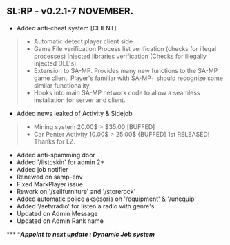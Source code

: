 ## SL:RP - v0.2.1-7 NOVEMBER. ##

- Added anti-cheat system [CLIENT]
> - Automatic detect player client side
> - Game File verification
> Process list verification (checks for illegal processes)
> Injected libraries verification (Checks for illegally injected DLL's)
> - Extension to SA-MP. Provides many new functions to the SA-MP game client. Player's familiar with SA-MP+ should recognize some similar functionality.
> - Hooks into main SA-MP network code to allow a seamless installation for server and client.
- Added news leaked of Activity & Sidejob
> - Mining system
> 20.00$ > $35.00 [BUFFED]
> - Car Penter Activity
> 10.00$ > 25.00$ {BUFFED]
> 1st RELEASED! Thanks for LZ.
- Added anti-spamming door
- Added '/listcskin' for admin 2+
- Added job notifier
- Renewed on samp-env 
- Fixed MarkPlayer issue
- Rework on '/sellfurniture' and '/storerock'
- Added automatic police aksesoris on '/equipment' & '/unequip'
- Added '/setvradio' for listen a radio with genre's.
- Updated on Admin Message
- Updated on Admin Rank name

*** ****Appoint to next update : Dynamic Job system***
